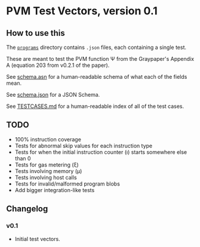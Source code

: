 # PVM Test Vectors, version 0.1

## How to use this

The [`programs`](./programs) directory contains `.json` files, each containing a single test.

These are meant to test the PVM function Ψ from the Graypaper's Appendix A (equation 203 from v0.2.1 of the paper).

See [schema.asn](./schema.asn) for a human-readable schema of what each of the fields mean.

See [schema.json](./schema.json) for a JSON Schema.

See [TESTCASES.md](./TESTCASES.md) for a human-readable index of all of the test cases.

## TODO

   * 100% instruction coverage
   * Tests for abnormal skip values for each instruction type
   * Tests for when the initial instruction counter (ı) starts somewhere else than 0
   * Tests for gas metering (ξ)
   * Tests involving memory (µ)
   * Tests involving host calls
   * Tests for invalid/malformed program blobs
   * Add bigger integration-like tests

## Changelog

### v0.1

   * Initial test vectors.
